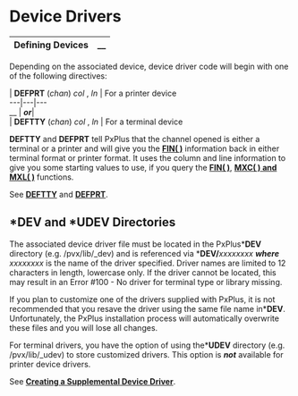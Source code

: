 # Device Drivers

**Defining Devices** |  **__**  
---|---  
  
Depending on the associated device, device driver code will begin with one of the following directives:

|  **DEFPRT** (_chan_) _col_ , _ln_ |  For a printer device  
---|---|---  
__ |  **_or_**|   
|  **DEFTTY** (_chan_) _col_ , _ln_ |  For a terminal device  
  
**DEFTTY** and **DEFPRT** tell PxPlus that the channel opened is either a terminal or a printer and will give you the **[FIN( )](../../../functions/fin.md)** information back in either terminal format or printer format. It uses the column and line information to give you some starting values to use, if you query the **[FIN( )](../../../functions/fin.md)**, **[MXC( ) and MXL( )](../../../functions/mxc.md)** functions.

See **[DEFTTY](../../../directives/deftty.md)** and **[DEFPRT](../../../directives/defprt.md)**.

## *DEV and *UDEV Directories

The associated device driver file must be located in the PxPlus***DEV** directory (e.g. /pvx/lib/_dev) and is referenced via ***DEV/**_xxxxxxxx_ _**where** xxxxxxxx_ is the name of the driver specified. Driver names are limited to 12 characters in length, lowercase only. If the driver cannot be located, this may result in an Error #100 - No driver for terminal type or library missing.

If you plan to customize one of the drivers supplied with PxPlus, it is not recommended that you resave the driver using the same file name in***DEV**. Unfortunately, the PxPlus installation process will automatically overwrite these files and you will lose all changes.

For terminal drivers, you have the option of using the***UDEV** directory (e.g. /pvx/lib/_udev) to store customized drivers. This option is **_not_** available for printer device drivers.

See **[Creating a Supplemental Device Driver](Terminal%20Devices.md)**.
